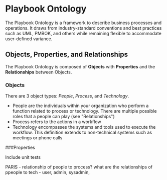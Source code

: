 # Playbook Ontology

The Playbook Ontology is a framework to describe business processes and operations.
It draws from industry-standard conventions and best practices such as UML,
PMBOK, and others while remaining flexible to accommodate user-defined variance.

## Objects, Properties, and Relationships

The Playbook Ontology is composed of **Objects** with **Properties** and the **Relationships**
between Objects.

### Objects

There are 3 object types: *People*, *Process*, and *Technology*.

* People are the individuals within your organization who perform a function related to process
or technology. There are multiple possible roles that a people can play (see "Relationships")
* Process refers to the actions in a workflow
* Technology encompasses the systems and tools used to execute the workflow. This
definition extends to non-technical systems such as meetings or phone calls

###Properties





Include unit tests





PARIS - relationship of people to process?
what are the relationships of ppeople to tech - user, admin, sysadmin,   
